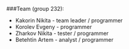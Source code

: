 ###Team (group 232):
* Kakorin Nikita - team leader / programmer
* Korolev Evgeny - programmer
* Zharkov Nikita - tester / programmer
* Betehtin Artem - analyst / programmer